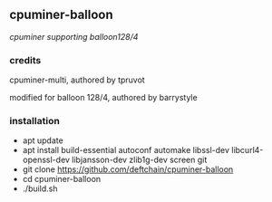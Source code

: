 ## cpuminer-balloon
_cpuminer supporting balloon128/4_

### credits
cpuminer-multi, authored by tpruvot

modified for balloon 128/4, authored by barrystyle

### installation
 * apt update
 * apt install build-essential autoconf automake libssl-dev libcurl4-openssl-dev libjansson-dev zlib1g-dev screen git
 * git clone https://github.com/deftchain/cpuminer-balloon
 * cd cpuminer-balloon
 * ./build.sh
